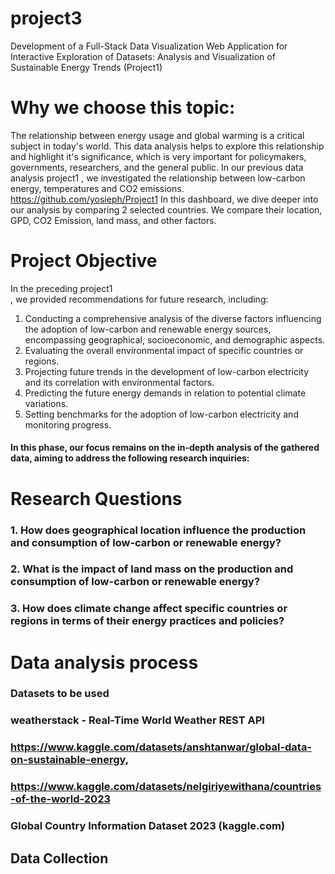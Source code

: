 # project3
Development of a Full-Stack Data Visualization Web Application for Interactive Exploration of Datasets: Analysis and Visualization of Sustainable Energy Trends (Project1)


# Why we choose this topic:

The relationship between energy usage and global warming is a critical subject in today's world. This data analysis helps to explore this relationship and highlight it's significance, which is very important for policymakers, governments, researchers, and the general public. In our previous data analysis project1 , we investigated the relationship between low-carbon energy, temperatures and CO2 emissions.
 https://github.com/yosieph/Project1
In this dashboard, we dive deeper into our analysis by comparing 2 selected countries. We compare their location, GPD, CO2 Emission, land mass, and other factors.

# Project Objective 

In the preceding project1  
, we provided recommendations for future research, including:
1. Conducting a comprehensive analysis of the diverse factors influencing the adoption of low-carbon and renewable energy sources, encompassing geographical, socioeconomic, and demographic aspects.
2. Evaluating the overall environmental impact of specific countries or regions.
3. Projecting future trends in the development of low-carbon electricity and its correlation with environmental factors.
4. Predicting the future energy demands in relation to potential climate variations.
5. Setting benchmarks for the adoption of low-carbon electricity and monitoring progress.
 
####  In this phase, our focus remains on the in-depth analysis of the gathered data, aiming to address the following research inquiries:
# Research Questions
###  1. How does geographical location influence the production and consumption of low-carbon or renewable energy? 
###  2. What is the impact of land mass on the production and consumption of low-carbon or renewable energy? 
###  3. How does climate change affect specific countries or regions in terms of their energy practices and policies? 

# Data analysis process 
### Datasets to be used 
###  weatherstack - Real-Time World Weather REST API 
### https://www.kaggle.com/datasets/anshtanwar/global-data-on-sustainable-energy, 
### https://www.kaggle.com/datasets/nelgiriyewithana/countries-of-the-world-2023
### Global Country Information Dataset 2023 (kaggle.com) 

## Data Collection  
